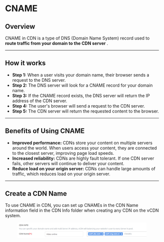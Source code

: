 # CNAME

## Overview <a href="#cname-tongquan" id="cname-tongquan"></a>

CNAME in CDN is a type of DNS (Domain Name System) record used to **route traffic from your domain to the CDN server** .

***

## **How it works** <a href="#cach-hoat-dong" id="cach-hoat-dong"></a>

* **Step 1:** When a user visits your domain name, their browser sends a request to the DNS server.
* **Step 2:** The DNS server will look for a CNAME record for your domain name.
* **Step 3:** If the CNAME record exists, the DNS server will return the IP address of the CDN server.
* **Step 4:** The user's browser will send a request to the CDN server.
* **Step 5:** The CDN server will return the requested content to the browser.

***

## **Benefits of Using CNAME** <a href="#loi-ich-cua-viec-su-dung-cname" id="loi-ich-cua-viec-su-dung-cname"></a>

* **Improved performance:** CDNs store your content on multiple servers around the world. When users access your content, they are connected to the closest server, improving page load speeds.
* **Increased reliability:** CDNs are highly fault tolerant. If one CDN server fails, other servers will continue to deliver your content.
* **Reduce load on your origin server:** CDNs can handle large amounts of traffic, which reduces load on your origin server.

***

## **Create a CDN Name** <a href="#khoi-tao-cdn-name" id="khoi-tao-cdn-name"></a>

To use CNAME in CDN, you can set up CNAMEs in the CDN Name information field in the CDN Info folder when creating any CDN on the vCDN system.

<figure><img src="../../.gitbook/assets/image (79) (1).png" alt=""><figcaption></figcaption></figure>
